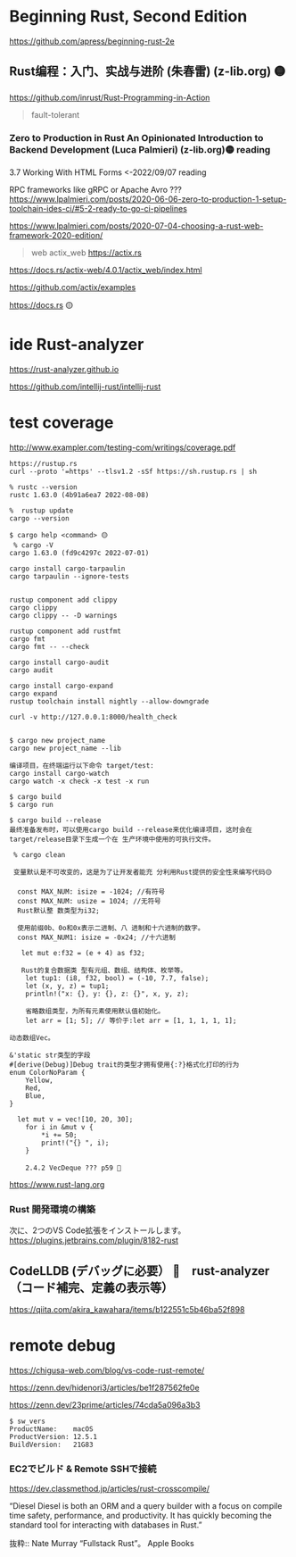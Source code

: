 # Beginning Rust, Second Edition
https://github.com/apress/beginning-rust-2e

## Rust编程：入门、实战与进阶 (朱春雷) (z-lib.org) 🟡
https://github.com/inrust/Rust-Programming-in-Action

>fault-tolerant

### Zero to Production in Rust An Opinionated Introduction to Backend Development (Luca Palmieri) (z-lib.org)🟡 reading 
3.7 Working With HTML Forms <-2022/09/07 reading

RPC frameworks like gRPC or Apache Avro ???
https://www.lpalmieri.com/posts/2020-06-06-zero-to-production-1-setup-toolchain-ides-ci/#5-2-ready-to-go-ci-pipelines

https://www.lpalmieri.com/posts/2020-07-04-choosing-a-rust-web-framework-2020-edition/

>web actix_web
https://actix.rs

https://docs.rs/actix-web/4.0.1/actix_web/index.html

https://github.com/actix/examples


https://docs.rs 🟡

# ide Rust-analyzer
https://rust-analyzer.github.io

https://github.com/intellij-rust/intellij-rust

# test coverage
http://www.exampler.com/testing-com/writings/coverage.pdf

```
https://rustup.rs
curl --proto '=https' --tlsv1.2 -sSf https://sh.rustup.rs | sh

% rustc --version
rustc 1.63.0 (4b91a6ea7 2022-08-08)

%  rustup update
cargo --version

$ cargo help <command> 🟡
 % cargo -V
cargo 1.63.0 (fd9c4297c 2022-07-01)

cargo install cargo-tarpaulin
cargo tarpaulin --ignore-tests


rustup component add clippy
cargo clippy
cargo clippy -- -D warnings

rustup component add rustfmt
cargo fmt
cargo fmt -- --check

cargo install cargo-audit
cargo audit

cargo install cargo-expand
cargo expand
rustup toolchain install nightly --allow-downgrade

curl -v http://127.0.0.1:8000/health_check


$ cargo new project_name
cargo new project_name --lib

编译项目，在终端运行以下命令 target/test:
cargo install cargo-watch
cargo watch -x check -x test -x run

$ cargo build
$ cargo run

$ cargo build --release
最终准备发布时，可以使用cargo build --release来优化编译项目，这时会在target/release目录下生成一个在 生产环境中使用的可执行文件。

 % cargo clean
 
 变量默认是不可改变的，这是为了让开发者能充 分利用Rust提供的安全性来编写代码🟡
 
  const MAX_NUM: isize = -1024; //有符号
  const MAX_NUM: usize = 1024; //无符号
  Rust默认整 数类型为i32;
 
  使用前缀0b、0o和0x表示二进制、八 进制和十六进制的数字。
  const MAX_NUM1: isize = -0x24; //十六进制
  
   let mut e:f32 = (e + 4) as f32;
   
   Rust的复合数据类 型有元组、数组、结构体、枚举等。
    let tup1: (i8, f32, bool) = (-10, 7.7, false);
    let (x, y, z) = tup1;
    println!("x: {}, y: {}, z: {}", x, y, z);
    
    省略数组类型，为所有元素使用默认值初始化。 
    let arr = [1; 5]; // 等价于:let arr = [1, 1, 1, 1, 1];

动态数组Vec。

&'static str类型的字段
#[derive(Debug)]Debug trait的类型才拥有使用{:?}格式化打印的行为
enum ColorNoParam {
    Yellow,
    Red,
    Blue,
}

  let mut v = vec![10, 20, 30];
    for i in &mut v {
        *i += 50;
        print!("{} ", i);
    }
    
    2.4.2 VecDeque ??? p59 🔴　
```

https://www.rust-lang.org

### Rust 開発環境の構築
次に、2つのVS Code拡張をインストールします。
https://plugins.jetbrains.com/plugin/8182-rust


## CodeLLDB (デバッグに必要） 🔴　rust-analyzer　（コード補完、定義の表示等）
https://qiita.com/akira_kawahara/items/b122551c5b46ba52f898

# remote debug
https://chigusa-web.com/blog/vs-code-rust-remote/

https://zenn.dev/hidenori3/articles/be1f287562fe0e

https://zenn.dev/23prime/articles/74cda5a096a3b3
```
$ sw_vers
ProductName:	macOS
ProductVersion:	12.5.1
BuildVersion:	21G83
```
### EC2でビルド & Remote SSHで接続
https://dev.classmethod.jp/articles/rust-crosscompile/

“Diesel
Diesel is both an ORM and a query builder with a focus on compile time safety, performance, and productivity. It has quickly becoming the standard tool for interacting with databases in Rust.”

抜粋:: Nate Murray  “Fullstack Rust”。 Apple Books  
